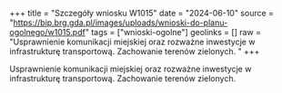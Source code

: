 +++
title = "Szczegóły wniosku W1015"
date = "2024-06-10"
source = "https://bip.brg.gda.pl/images/uploads/wnioski-do-planu-ogolnego/w1015.pdf"
tags = ["wnioski-ogolne"]
geolinks = []
raw = "Usprawnienie komunikacji miejskiej oraz rozważne inwestycje w infrastrukturę transportową. Zachowanie terenów zielonych. "
+++

Usprawnienie komunikacji miejskiej oraz rozważne inwestycje w infrastrukturę
transportową. Zachowanie terenów zielonych.



